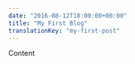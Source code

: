 ```yaml
---
date: "2016-08-12T18:00:00+00:00"
title: "My First Blog"
translationKey: "my-first-post"
---
```


Content